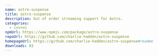 ```yaml
---
name: astro-suspense
title: astro-suspense
description: Out of order streaming support for Astro.
categories:
  - css+ui
npmUrl: https://www.npmjs.com/package/astro-suspense
repoUrl: https://github.com/charlie-hadden/astro-suspense
homepageUrl: https://github.com/charlie-hadden/astro-suspense#readme
downloads: 83
---
```


